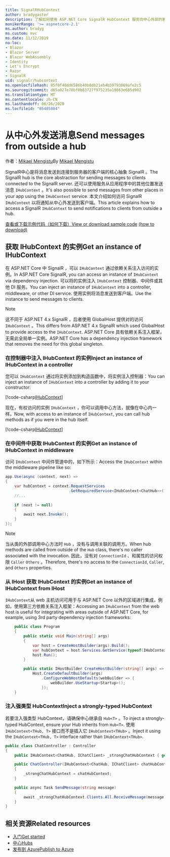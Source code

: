 ```yaml
---
title: SignalRHubContext
author: bradygaster
description: 了解如何使用 ASP.NET Core SignalR HubContext 服务向中心外部的客户端发送通知。
monikerRange: '>= aspnetcore-2.1'
ms.author: bradyg
ms.custom: mvc
ms.date: 11/12/2019
no-loc:
- Blazor
- Blazor Server
- Blazor WebAssembly
- Identity
- Let's Encrypt
- Razor
- SignalR
uid: signalr/hubcontext
ms.openlocfilehash: 85f0f48dd6586b40b8db21eb4b59793069afe2c5
ms.sourcegitcommit: d65a027e78bf0b83727f975235a18863e685d902
ms.translationtype: MT
ms.contentlocale: zh-CN
ms.lasthandoff: 06/26/2020
ms.locfileid: "85405804"
---
```

# <a name="send-messages-from-outside-a-hub"></a><span data-ttu-id="bbb91-103">从中心外发送消息</span><span class="sxs-lookup"><span data-stu-id="bbb91-103">Send messages from outside a hub</span></span>

<span data-ttu-id="bbb91-104">作者：[Mikael Mengistu](https://twitter.com/MikaelM_12)</span><span class="sxs-lookup"><span data-stu-id="bbb91-104">By [Mikael Mengistu](https://twitter.com/MikaelM_12)</span></span>

<span data-ttu-id="bbb91-105">SignalR中心是将消息发送到连接到服务器的客户端的核心抽象 SignalR 。</span><span class="sxs-lookup"><span data-stu-id="bbb91-105">The SignalR hub is the core abstraction for sending messages to clients connected to the SignalR server.</span></span> <span data-ttu-id="bbb91-106">还可以使用服务从应用程序中的其他位置发送消息 `IHubContext` 。</span><span class="sxs-lookup"><span data-stu-id="bbb91-106">It's also possible to send messages from other places in your app using the `IHubContext` service.</span></span> <span data-ttu-id="bbb91-107">本文介绍如何访问 SignalR `IHubContext` 以将通知从中心外发送到客户端。</span><span class="sxs-lookup"><span data-stu-id="bbb91-107">This article explains how to access a SignalR `IHubContext` to send notifications to clients from outside a hub.</span></span>

<span data-ttu-id="bbb91-108">[查看或下载示例代码](https://github.com/dotnet/AspNetCore.Docs/tree/master/aspnetcore/signalr/hubcontext/sample/)[（如何下载）](xref:index#how-to-download-a-sample)</span><span class="sxs-lookup"><span data-stu-id="bbb91-108">[View or download sample code](https://github.com/dotnet/AspNetCore.Docs/tree/master/aspnetcore/signalr/hubcontext/sample/) [(how to download)](xref:index#how-to-download-a-sample)</span></span>

## <a name="get-an-instance-of-ihubcontext"></a><span data-ttu-id="bbb91-109">获取 IHubContext 的实例</span><span class="sxs-lookup"><span data-stu-id="bbb91-109">Get an instance of IHubContext</span></span>

<span data-ttu-id="bbb91-110">在 ASP.NET Core 中 SignalR ，可以 `IHubContext` 通过依赖关系注入访问的实例。</span><span class="sxs-lookup"><span data-stu-id="bbb91-110">In ASP.NET Core SignalR, you can access an instance of `IHubContext` via dependency injection.</span></span> <span data-ttu-id="bbb91-111">可以将的实例注入 `IHubContext` 控制器、中间件或其他 DI 服务。</span><span class="sxs-lookup"><span data-stu-id="bbb91-111">You can inject an instance of `IHubContext` into a controller, middleware, or other DI service.</span></span> <span data-ttu-id="bbb91-112">使用实例将消息发送到客户端。</span><span class="sxs-lookup"><span data-stu-id="bbb91-112">Use the instance to send messages to clients.</span></span>

> [!NOTE]
> <span data-ttu-id="bbb91-113">这不同于 ASP.NET 4.x SignalR ，后者使用 GlobalHost 提供对的访问 `IHubContext` 。</span><span class="sxs-lookup"><span data-stu-id="bbb91-113">This differs from ASP.NET 4.x SignalR which used GlobalHost to provide access to the `IHubContext`.</span></span> <span data-ttu-id="bbb91-114">ASP.NET Core 具有依赖关系注入框架，无需此全局单一实例。</span><span class="sxs-lookup"><span data-stu-id="bbb91-114">ASP.NET Core has a dependency injection framework that removes the need for this global singleton.</span></span>

### <a name="inject-an-instance-of-ihubcontext-in-a-controller"></a><span data-ttu-id="bbb91-115">在控制器中注入 IHubContext 的实例</span><span class="sxs-lookup"><span data-stu-id="bbb91-115">Inject an instance of IHubContext in a controller</span></span>

<span data-ttu-id="bbb91-116">您可以 `IHubContext` 通过将实例添加到构造函数中，将实例注入控制器：</span><span class="sxs-lookup"><span data-stu-id="bbb91-116">You can inject an instance of `IHubContext` into a controller by adding it to your constructor:</span></span>

[!code-csharp[IHubContext](hubcontext/sample/Controllers/HomeController.cs?range=12-19,57)]

<span data-ttu-id="bbb91-117">现在，有权访问的实例 `IHubContext` ，你可以调用中心方法，就像在中心内一样。</span><span class="sxs-lookup"><span data-stu-id="bbb91-117">Now, with access to an instance of `IHubContext`, you can call hub methods as if you were in the hub itself.</span></span>

[!code-csharp[IHubContext](hubcontext/sample/Controllers/HomeController.cs?range=21-25)]

### <a name="get-an-instance-of-ihubcontext-in-middleware"></a><span data-ttu-id="bbb91-118">在中间件中获取 IHubContext 的实例</span><span class="sxs-lookup"><span data-stu-id="bbb91-118">Get an instance of IHubContext in middleware</span></span>

<span data-ttu-id="bbb91-119">访问 `IHubContext` 中间件管道中的，如下所示：</span><span class="sxs-lookup"><span data-stu-id="bbb91-119">Access the `IHubContext` within the middleware pipeline like so:</span></span>

```csharp
app.Use(async (context, next) =>
{
    var hubContext = context.RequestServices
                            .GetRequiredService<IHubContext<ChatHub>>();
    //...
    
    if (next != null)
    {
        await next.Invoke();
    }
});
```

> [!NOTE]
> <span data-ttu-id="bbb91-120">当从类的外部调用中心方法时 `Hub` ，没有与调用关联的调用方。</span><span class="sxs-lookup"><span data-stu-id="bbb91-120">When hub methods are called from outside of the `Hub` class, there's no caller associated with the invocation.</span></span> <span data-ttu-id="bbb91-121">因此，没有对 `ConnectionId` 、和属性的访问权限 `Caller` `Others` 。</span><span class="sxs-lookup"><span data-stu-id="bbb91-121">Therefore, there's no access to the `ConnectionId`, `Caller`, and `Others` properties.</span></span>

### <a name="get-an-instance-of-ihubcontext-from-ihost"></a><span data-ttu-id="bbb91-122">从 IHost 获取 IHubContext 的实例</span><span class="sxs-lookup"><span data-stu-id="bbb91-122">Get an instance of IHubContext from IHost</span></span>

<span data-ttu-id="bbb91-123">`IHubContext`从 web 主机访问可用于与 ASP.NET Core 以外的区域进行集成，例如，使用第三方依赖关系注入框架：</span><span class="sxs-lookup"><span data-stu-id="bbb91-123">Accessing an `IHubContext` from the web host is useful for integrating with areas outside of ASP.NET Core, for example, using 3rd party dependency injection frameworks:</span></span>

```csharp
    public class Program
    {
        public static void Main(string[] args)
        {
            var host = CreateHostBuilder(args).Build();
            var hubContext = host.Services.GetService(typeof(IHubContext<ChatHub>));
            host.Run();
        }

        public static IHostBuilder CreateHostBuilder(string[] args) =>
            Host.CreateDefaultBuilder(args)
                .ConfigureWebHostDefaults(webBuilder => {
                    webBuilder.UseStartup<Startup>();
                });
    }
```

### <a name="inject-a-strongly-typed-hubcontext"></a><span data-ttu-id="bbb91-124">注入强类型 HubContext</span><span class="sxs-lookup"><span data-stu-id="bbb91-124">Inject a strongly-typed HubContext</span></span>

<span data-ttu-id="bbb91-125">若要注入强类型 HubContext，请确保中心继承自 `Hub<T>` 。</span><span class="sxs-lookup"><span data-stu-id="bbb91-125">To inject a strongly-typed HubContext, ensure your Hub inherits from `Hub<T>`.</span></span> <span data-ttu-id="bbb91-126">使用 `IHubContext<THub, T>` 接口而不是插入它 `IHubContext<THub>` 。</span><span class="sxs-lookup"><span data-stu-id="bbb91-126">Inject it using the `IHubContext<THub, T>` interface rather than `IHubContext<THub>`.</span></span>

```csharp
public class ChatController : Controller
{
    public IHubContext<ChatHub, IChatClient> _strongChatHubContext { get; }

    public ChatController(IHubContext<ChatHub, IChatClient> chatHubContext)
    {
        _strongChatHubContext = chatHubContext;
    }

    public async Task SendMessage(string message)
    {
        await _strongChatHubContext.Clients.All.ReceiveMessage(message);
    }
}
```

## <a name="related-resources"></a><span data-ttu-id="bbb91-127">相关资源</span><span class="sxs-lookup"><span data-stu-id="bbb91-127">Related resources</span></span>

* [<span data-ttu-id="bbb91-128">入门</span><span class="sxs-lookup"><span data-stu-id="bbb91-128">Get started</span></span>](xref:tutorials/signalr)
* [<span data-ttu-id="bbb91-129">中心</span><span class="sxs-lookup"><span data-stu-id="bbb91-129">Hubs</span></span>](xref:signalr/hubs)
* [<span data-ttu-id="bbb91-130">发布到 Azure</span><span class="sxs-lookup"><span data-stu-id="bbb91-130">Publish to Azure</span></span>](xref:signalr/publish-to-azure-web-app)

